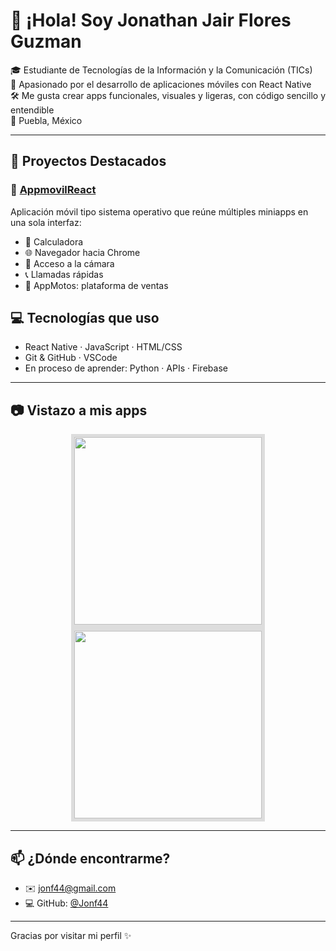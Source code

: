 # 👋 ¡Hola! Soy Jonathan Jair Flores Guzman

🎓 Estudiante de Tecnologías de la Información y la Comunicación (TICs)  
📱 Apasionado por el desarrollo de aplicaciones móviles con React Native  
🛠️ Me gusta crear apps funcionales, visuales y ligeras, con código sencillo y entendible  
📍 Puebla, México  

---

## 🚀 Proyectos Destacados

### 🔹 [AppmovilReact](https://github.com/Jonf44/AppmovilReact)
Aplicación móvil tipo sistema operativo que reúne múltiples miniapps en una sola interfaz:  
- 📱 Calculadora  
- 🌐 Navegador hacia Chrome  
- 📸 Acceso a la cámara  
- 📞 Llamadas rápidas  
- 🛵 AppMotos: plataforma de ventas


## 💻 Tecnologías que uso

- React Native · JavaScript · HTML/CSS  
- Git & GitHub · VSCode  
- En proceso de aprender: Python · APIs · Firebase

---

## 📷 Vistazo a mis apps

<p align="center">
  <img src="./capturas/calculadora.png" width="300" style="border: 5px solid #ddd;"/>
  <img src="./capturas/juego.png" width="300" style="border: 5px solid #ddd;"/>
</p>



---

## 📫 ¿Dónde encontrarme?

- ✉️ jonf44@gmail.com  
- 💻 GitHub: [@Jonf44](https://github.com/Jonf44)

---

Gracias por visitar mi perfil ✨
